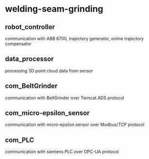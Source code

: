 # welding-seam-grinding

## robot_controller
communication with ABB 6700, trajectory generator, online trajectory compensator

## data_processor
processing 3D point cloud data from sensor

## com_BeltGrinder
communication with BeltGrinder over Twincat ADS protocol

## com_micro-epsilon_sensor
communication with micro-epsilon sensor over Modbus/TCP protocol

## com_PLC
communication with siemens PLC over OPC-UA protocol
